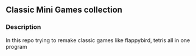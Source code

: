 ## Classic Mini Games collection

### Description

In this repo trying to remake classic games like flappybird, tetris all in one
program
